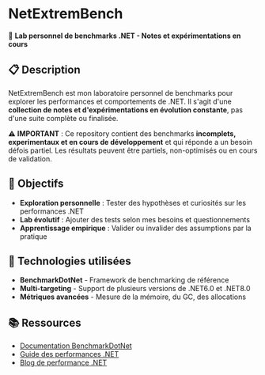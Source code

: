 # NetExtremBench

🧪 **Lab personnel de benchmarks .NET - Notes et expérimentations en cours**

## 📋 Description

NetExtremBench est mon laboratoire personnel de benchmarks pour explorer les performances et comportements de .NET. Il s'agit d'une **collection de notes et d'expérimentations en évolution constante**, pas d'une suite complète ou finalisée.

⚠️ **IMPORTANT** : Ce repository contient des benchmarks **incomplets, experimentaux et en cours de développement** et qui réponde a un besoin défois partiel. Les résultats peuvent être partiels, non-optimisés ou en cours de validation.

## 🎯 Objectifs

- **Exploration personnelle** : Tester des hypothèses et curiosités sur les performances .NET
- **Lab évolutif** : Ajouter des tests selon mes besoins et questionnements
- **Apprentissage empirique** : Valider ou invalider des assumptions par la pratique

## 🔧 Technologies utilisées

- **BenchmarkDotNet** - Framework de benchmarking de référence
- **Multi-targeting** - Support de plusieurs versions de .NET6.0 et .NET8.0
- **Métriques avancées** - Mesure de la mémoire, du GC, des allocations

## 📚 Ressources

- [Documentation BenchmarkDotNet](https://benchmarkdotnet.org/)
- [Guide des performances .NET](https://learn.microsoft.com/en-us/aspnet/core/performance/overview)
- [Blog de performance .NET](https://devblogs.microsoft.com/dotnet/category/performance/)